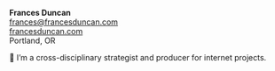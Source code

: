 **Frances Duncan**  
frances@francesduncan.com  
[francesduncan.com](http://francesduncan.com)  
Portland, OR  

👋 I’m a cross-disciplinary strategist and producer for internet projects.
